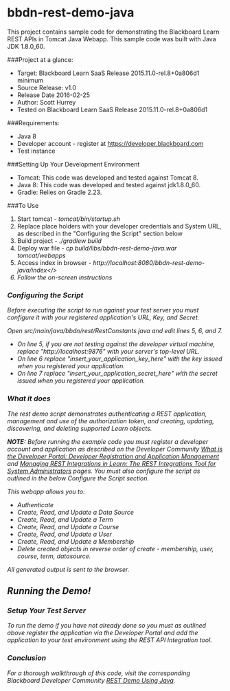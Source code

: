 # bbdn-rest-demo-java
This project contains sample code for demonstrating the Blackboard Learn REST APIs in  Tomcat Java Webapp.
This sample code was built with Java JDK 1.8.0_60.

###Project at a glance:
- Target: Blackboard Learn SaaS Release 2015.11.0-rel.8+0a806d1 minimum
- Source Release: v1.0
- Release Date  2016-02-25
- Author: Scott Hurrey
- Tested on Blackboard Learn SaaS Release 2015.11.0-rel.8+0a806d1

###Requirements:
- Java 8
- Developer account - register at https://developer.blackboard.com
- Test instance


###Setting Up Your Development Environment
- Tomcat: This code was developed and tested against Tomcat 8. 
- Java 8: This code was developed and tested against jdk1.8.0_60.
- Gradle: Relies on Gradle 2.23. 

###To Use
1. Start tomcat - <i>tomcat/bin/startup.sh</i><br />
2. Replace place holders with your developer credentials and System URL, as described in the "Configuring the Script" section below<br />
3. Build project - <i>./gradlew build</i><br />
4. Deploy war file - <i>cp build/libs/bbdn-rest-demo-java.war tomcat/webapps</i><br />
5. Access index in browser - <i>http://localhost:8080/bbdn-rest-demo-java/index</><br />
6. Follow the on-screen instructions

### Configuring the Script
Before executing the script to run against your test server you must configure it with your registered application's URL, Key, and Secret.

Open src/main/java/bbdn/rest/RestConstants.java and edit lines 5, 6, and 7.
- On line 5, if you are not testing against the developer virtual machine, replace "http://localhost:9876" with your server's top-level URL.
- On line 6 replace "insert_your_application_key_here" with the key issued when you registered your application.<br/>
- On line 7 replace "insert_your_application_secret_here" with the secret issued when you registered your application.

### What it does
The rest demo script demonstrates authenticating a REST application, management and use of the authorization token, and creating, updating, discovering, and deleting supported Learn objects.

<i><b>NOTE:</b> Before running the example code you must register a developer account and application as described on the Developer Community <a href="https://community.blackboard.com/docs/DOC-1579">What is the Developer Portal: Developer Registration and Application Management</a> and <a href="https://community.blackboard.com/docs/DOC-1580">Managing REST Integrations in Learn: The REST Integrations Tool for System Administrators</a> pages. You must also configure the script as outlined in the below Configure the Script section.</i>

This webapp allows you to:<br />
- Authenticate<br/>
- Create, Read, and Update a Data Source<br/>
- Create, Read, and Update a Term<br/>
- Create, Read, and Update a Course<br/>
- Create, Read, and Update a User<br/>
- Create, Read, and Update a Membership<br/>
- Delete created objects in reverse order of create - membership, user, course, term, datasource.

All generated output is sent to the browser.


## Running the Demo!
### Setup Your Test Server
To run the demo if you have not already done so you must as outlined above register the application via the Developer Portal and add the application to your test environment using the REST API Integration tool.

### Conclusion
For a thorough walkthrough of this code, visit the corresponding Blackboard Developer Community <a href="<need a url">REST Demo Using Java</a>.

